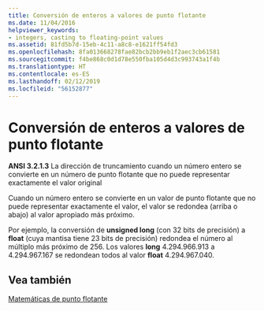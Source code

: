 ```yaml
---
title: Conversión de enteros a valores de punto flotante
ms.date: 11/04/2016
helpviewer_keywords:
- integers, casting to floating-point values
ms.assetid: 81fd5b7d-15eb-4c11-a8c8-e1621ff54fd3
ms.openlocfilehash: 8fa013668278fae82bcb2bb9eb1f2aec3cb61581
ms.sourcegitcommit: f4be868c0d1d78e550fba105d4d3c993743a1f4b
ms.translationtype: HT
ms.contentlocale: es-ES
ms.lasthandoff: 02/12/2019
ms.locfileid: "56152877"
---
```

# <a name="casting-integers-to-floating-point-values"></a>Conversión de enteros a valores de punto flotante

**ANSI 3.2.1.3** La dirección de truncamiento cuando un número entero se convierte en un número de punto flotante que no puede representar exactamente el valor original

Cuando un número entero se convierte en un valor de punto flotante que no puede representar exactamente el valor, el valor se redondea (arriba o abajo) al valor apropiado más próximo.

Por ejemplo, la conversión de **unsigned long** (con 32 bits de precisión) a **float** (cuya mantisa tiene 23 bits de precisión) redondea el número al múltiplo más próximo de 256. Los valores **long** 4.294.966.913 a 4.294.967.167 se redondean todos al valor **float** 4.294.967.040.

## <a name="see-also"></a>Vea también

[Matemáticas de punto flotante](../c-language/floating-point-math.md)
